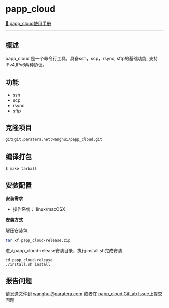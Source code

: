 # papp_cloud

[:book: papp_cloud使用手册](docs/README.md)

---

## 概述

  papp_cloud 是一个命令行工具，具备ssh，scp，rsync, sftp的基础功能, 支持IPv4,IPv6两种协议。

## 功能

- ssh
- scp
- rsync
- sftp

## 克隆项目

```bash
git@git.paratera.net:wanghui/papp_cloud.git
```

## 编译打包

```bash
$ make tarball
```

## 安装配置

**安装需求**

- 操作系统： linux/macOSX

**安装方式**

解压安装包:

```bash
tar xf papp_cloud-release.zip
```

进入papp_cloud-release安装目录，执行install.sh完成安装

```
cd papp_cloud-release
./install.sh install
```

## 报告问题
请发送文件到 <wanghui@paratera.com> 或者在 [papp_cloud GitLab Issue](https://git.paratera.net/wanghui/papp_cloud/issues)上提交问题
